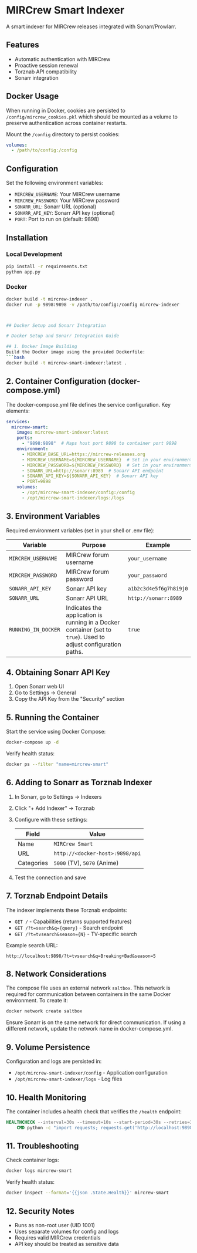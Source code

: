 # MIRCrew Smart Indexer

A smart indexer for MIRCrew releases integrated with Sonarr/Prowlarr.

## Features

- Automatic authentication with MIRCrew
- Proactive session renewal
- Torznab API compatibility
- Sonarr integration

## Docker Usage

When running in Docker, cookies are persisted to `/config/mircrew_cookies.pkl` which should be mounted as a volume to preserve authentication across container restarts.

Mount the `/config` directory to persist cookies:

```yaml
volumes:
  - /path/to/config:/config
```

## Configuration

Set the following environment variables:

- `MIRCREW_USERNAME`: Your MIRCrew username
- `MIRCREW_PASSWORD`: Your MIRCrew password
- `SONARR_URL`: Sonarr URL (optional)
- `SONARR_API_KEY`: Sonarr API key (optional)
- `PORT`: Port to run on (default: 9898)

## Installation

### Local Development

```bash
pip install -r requirements.txt
python app.py
```

### Docker

```bash
docker build -t mircrew-indexer .
docker run -p 9898:9898 -v /path/to/config:/config mircrew-indexer



## Docker Setup and Sonarr Integration

# Docker Setup and Sonarr Integration Guide

## 1. Docker Image Building
Build the Docker image using the provided Dockerfile:
```bash
docker build -t mircrew-smart-indexer:latest .
```

## 2. Container Configuration (docker-compose.yml)
The docker-compose.yml file defines the service configuration. Key elements:

```yaml
services:
  mircrew-smart:
    image: mircrew-smart-indexer:latest
    ports:
      - "9898:9898"  # Maps host port 9898 to container port 9898
    environment:
      - MIRCREW_BASE_URL=https://mircrew-releases.org
      - MIRCREW_USERNAME=${MIRCREW_USERNAME}  # Set in your environment
      - MIRCREW_PASSWORD=${MIRCREW_PASSWORD}  # Set in your environment
      - SONARR_URL=http://sonarr:8989  # Sonarr API endpoint
      - SONARR_API_KEY=${SONARR_API_KEY}  # Sonarr API key
      - PORT=9898
    volumes:
      - /opt/mircrew-smart-indexer/config:/config
      - /opt/mircrew-smart-indexer/logs:/logs
```

## 3. Environment Variables
Required environment variables (set in your shell or .env file):

| Variable | Purpose | Example |
|----------|---------|---------|
| `MIRCREW_USERNAME` | MIRCrew forum username | `your_username` |
| `MIRCREW_PASSWORD` | MIRCrew forum password | `your_password` |
| `SONARR_API_KEY` | Sonarr API key | `a1b2c3d4e5f6g7h8i9j0` |
| `SONARR_URL` | Sonarr API URL | `http://sonarr:8989` |
| `RUNNING_IN_DOCKER` | Indicates the application is running in a Docker container (set to `true`). Used to adjust configuration paths. | `true` |

## 4. Obtaining Sonarr API Key
1. Open Sonarr web UI
2. Go to Settings → General
3. Copy the API Key from the "Security" section

## 5. Running the Container
Start the service using Docker Compose:
```bash
docker-compose up -d
```

Verify health status:
```bash
docker ps --filter "name=mircrew-smart"
```

## 6. Adding to Sonarr as Torznab Indexer
1. In Sonarr, go to Settings → Indexers
2. Click "+ Add Indexer" → Torznab
3. Configure with these settings:

   | Field | Value |
   |-------|-------|
   | Name | `MIRCrew Smart` |
   | URL | `http://<docker-host>:9898/api` |
   | Categories | `5000` (TV), `5070` (Anime) |

4. Test the connection and save

## 7. Torznab Endpoint Details
The indexer implements these Torznab endpoints:
- `GET /` - Capabilities (returns supported features)
- `GET /?t=search&q={query}` - Search endpoint
- `GET /?t=tvsearch&season={N}` - TV-specific search

Example search URL:
```
http://localhost:9898/?t=tvsearch&q=Breaking+Bad&season=5
```

## 8. Network Considerations
The compose file uses an external network `saltbox`. This network is required for communication between containers in the same Docker environment. To create it:
```bash
docker network create saltbox
```

Ensure Sonarr is on the same network for direct communication. If using a different network, update the network name in docker-compose.yml.

## 9. Volume Persistence
Configuration and logs are persisted in:
- `/opt/mircrew-smart-indexer/config` - Application configuration
- `/opt/mircrew-smart-indexer/logs` - Log files

## 10. Health Monitoring
The container includes a health check that verifies the `/health` endpoint:
```Dockerfile
HEALTHCHECK --interval=30s --timeout=10s --start-period=30s --retries=3 \
    CMD python -c "import requests; requests.get('http://localhost:9898/health', timeout=5)" || exit 1
```

## 11. Troubleshooting
Check container logs:
```bash
docker logs mircrew-smart
```

Verify health status:
```bash
docker inspect --format='{{json .State.Health}}' mircrew-smart
```

## 12. Security Notes
- Runs as non-root user (UID 1001)
- Uses separate volumes for config and logs
- Requires valid MIRCrew credentials
- API key should be treated as sensitive data